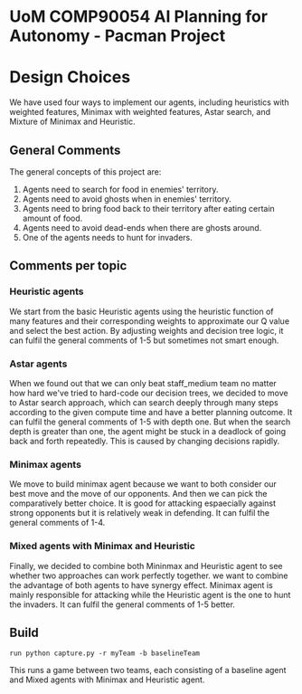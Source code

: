 # UoM COMP90054 AI Planning for Autonomy - Pacman Project

# Design Choices

We have used four ways to implement our agents, including heuristics with weighted features, Minimax with weighted features, Astar search, and Mixture of Minimax and Heuristic.

## General Comments

The general concepts of this project are:
1. Agents need to search for food in enemies' territory.
2. Agents need to avoid ghosts when in enemies' territory.
3. Agents need to bring food back to their territory after eating certain amount of food.
4. Agents need to avoid dead-ends when there are ghosts around.
5. One of the agents needs to hunt for invaders.   

## Comments per topic

### Heuristic agents
We start from the basic Heuristic agents using the heuristic function of many features and their corresponding weights to approximate our Q value and select the best action. By adjusting weights and decision tree logic, it can fulfil the general comments of 1-5 but sometimes not smart enough. 

### Astar agents

When we found out that we can only beat staff_medium team no matter how hard we've tried to hard-code our decision trees, we decided to move to Astar search approach, which can search deeply through many steps according to the given compute time and have a better planning outcome. It can fulfil the general comments of 1-5 with depth one. But when the search depth is greater than one, the agent might be stuck in a deadlock of going back and forth repeatedly. This is caused by changing decisions rapidly.

### Minimax agents

We move to build minimax agent because we want to both consider our best move and the move of our opponents. And then we can pick the comparatively better choice. It is good for attacking espaecially against strong opponents but it is relatively weak in defending. It can fulfil the general comments of 1-4.

### Mixed agents with Minimax and Heuristic

Finally, we decided to combine both Mininmax and Heuristic agent to see whether two approaches can work perfectly together. we want to combine the advantage of both agents to have synergy effect. Minimax agent is mainly responsible for attacking while the Heuristic agent is the one to hunt the invaders. It can fulfil the general comments of 1-5 better.

## Build
```run python capture.py -r myTeam -b baselineTeam```

This runs a game between two teams, each consisting of a baseline agent and Mixed agents with Minimax and Heuristic agent.
